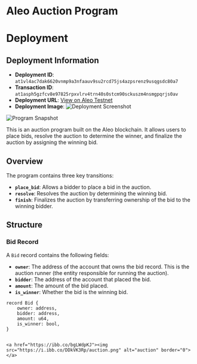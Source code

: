 # Aleo Auction Program

# Deployment 
## Deployment Information
- **Deployment ID**: `at1vl4ac7dak6620vnmp9a3nfaauv9su2rcd75js4azpsrenz9usqgsdc80a7`
- **Transaction ID**: `at1asph5gzfcv8e97825rpxvlrv4trn40s0stcm90sckuszm4nsmgpqrjs0av`
`
`
- **Deployment URL**: [View on Aleo Testnet](https://testnet.aleo.info/program/basic_bank.aleo)
- **Deployment Image**: ![Deployment Screenshot](https://i.ibb.co/DDkVK3Rp/auction.png)


![Program Snapshot](path_to_your_image.png)

This is an auction program built on the Aleo blockchain. It allows users to place bids, resolve the auction to determine the winner, and finalize the auction by assigning the winning bid.

## Overview

The program contains three key transitions:

- **`place_bid`**: Allows a bidder to place a bid in the auction.
- **`resolve`**: Resolves the auction by determining the winning bid.
- **`finish`**: Finalizes the auction by transferring ownership of the bid to the winning bidder.

## Structure

### Bid Record

A `Bid` record contains the following fields:

- **`owner`**: The address of the account that owns the bid record. This is the auction runner (the entity responsible for running the auction).
- **`bidder`**: The address of the account that placed the bid.
- **`amount`**: The amount of the bid placed.
- **`is_winner`**: Whether the bid is the winning bid.

```aleo
record Bid {
    owner: address,
    bidder: address,
    amount: u64,
    is_winner: bool,
}


<a href="https://ibb.co/bgLWdpKJ"><img src="https://i.ibb.co/DDkVK3Rp/auction.png" alt="auction" border="0"></a>

